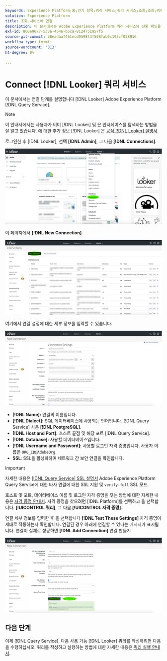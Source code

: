 ```yaml
---
keywords: Experience Platform;홈;인기 항목;쿼리 서비스;쿼리 서비스;조회;조회;쿼리 서비스에 연결
solution: Experience Platform
title: 조회 서비스에 연결
description: 이 문서에서는 Adobe Experience Platform 쿼리 서비스와 전환 확인을 연결하는 단계를 설명합니다.
exl-id: 806e9077-533a-4546-b5ca-8124751957f5
source-git-commit: 58eadaaf461ecd9598f3f508fab0c192cf058916
workflow-type: tm+mt
source-wordcount: '313'
ht-degree: 0%

---
```


# Connect [!DNL Looker] 쿼리 서비스

이 문서에서는 연결 단계를 설명합니다 [!DNL Looker] Adobe Experience Platform [!DNL Query Service].

>[!NOTE]
>
> 이 안내서에서는 사용자가 이미 [!DNL Looker] 및 은 인터페이스를 탐색하는 방법을 잘 알고 있습니다. 에 대한 추가 정보 [!DNL Looker] 은 [공식 [!DNL Looker] 설명서](https://docs.looker.com/).

로그인한 후 [!DNL Looker], 선택 **[!DNL Admin]**, 그 다음 **[!DNL Connections]**.

![다음 [!DNL Looker] 관리 드롭다운 메뉴에서 연결 이 강조 표시된 대시보드.](../images/clients/looker/click-admin-connections.png)

이 페이지에서 **[!DNL New Connection]**.

![새 연결이 강조 표시된 연결 작업 영역입니다.](../images/clients/looker/click-new-connection.png)

여기에서 연결 설정에 대한 세부 정보를 입력할 수 있습니다.

![새 연결에 대한 연결 설정 페이지입니다.](../images/clients/looker/new-connection.png)

- **[!DNL Name]:** 연결의 이름입니다.
- **[!DNL Dialect]:** SQL 데이터베이스에 사용되는 언어입니다. [!DNL Query Service] 사용 **[!DNL PostgreSQL]**.
- **[!DNL Host and Port]:** 호스트 끝점 및 해당 포트 [!DNL Query Service].
- **[!DNL Database]:** 사용할 데이터베이스입니다.
- **[!DNL Username and Password]:** 사용할 로그인 자격 증명입니다. 사용자 이름은 `ORG_ID@AdobeOrg`.
- **SSL**: SSL을 활성화하여 네트워크 간 보안 연결을 확인합니다.

>[!IMPORTANT]
>
>자세한 내용은 [[!DNL Query Service] SSL 설명서](./ssl-modes.md) Adobe Experience Platform Query Service에 대한 타사 연결에 대한 SSL 지원 및 `verify-full` SSL 모드.

호스트 및 포트, 데이터베이스 이름 및 로그인 자격 증명을 찾는 방법에 대한 자세한 내용은 [자격 증명 안내서](../ui/credentials.md). 자격 증명을 찾으려면 [!DNL Platform]를 선택하고 을 선택합니다. **[!UICONTROL 쿼리]**, 그 다음 **[!UICONTROL 자격 증명]**.

연결 세부 정보를 입력한 후 을 선택합니다 **[!DNL Test These Settings]** 자격 증명이 제대로 작동하는지 확인합니다. 연결된 경우 아래에 연결할 수 있다는 메시지가 표시됩니다. 연결이 실제로 성공하면 **[!DNL Add Connection]** 연결 만들기

![이 설정을 테스트하여 새 연결에 대한 연결 설정 페이지가 강조 표시되어 있습니다.](../images/clients/looker/click-test-connection.png)

## 다음 단계

이제 [!DNL Query Service], 다음 사용 가능 [!DNL Looker] 쿼리를 작성하려면 다음을 수행하십시오. 쿼리를 작성하고 실행하는 방법에 대한 자세한 내용은 [쿼리 실행 안내서](../best-practices/writing-queries.md).
